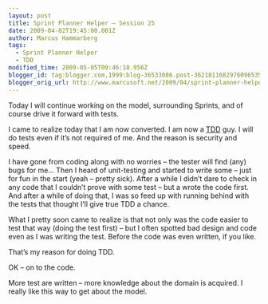 ```yaml
---
layout: post
title: Sprint Planner Helper – Session 25
date: 2009-04-02T19:45:00.001Z
author: Marcus Hammarberg
tags:
  - Sprint Planner Helper
  - TDD
modified_time: 2009-05-05T09:46:18.956Z
blogger_id: tag:blogger.com,1999:blog-36533086.post-3621811682976096535
blogger_orig_url: http://www.marcusoft.net/2009/04/sprint-planner-helper-session-25.html
---
```




Today I will continue working on the model, surrounding Sprints, and of
course drive it forward with tests.

I came to realize today that I am now converted. I am now a
<a href="http://en.wikipedia.org/wiki/Test-driven_development"
target="_blank">TDD</a> guy. I will do tests even if it’s not required
of me. And the reason is security and speed.

I have gone from coding along with no worries – the tester will find
(any) bugs for me… Then I heard of unit-testing and started to write
some – just for fun in the start (yeah – pretty sick). After a while I
didn’t dare to check in any code that I couldn’t prove with some test –
but a wrote the code first. And after a while of doing that, I was so
feed up with running behind with the tests that thought I’ll give true
TDD a chance.

What I pretty soon came to realize is that not only was the code easier
to test that way (doing the test first) – but I often spotted bad design
and code even as I was writing the test. Before the code was even
written, if you like.

That’s my reason for doing TDD.

OK – on to the code.

More test are written – more knowledge about the domain is acquired. I
really like this way to get about the model.
